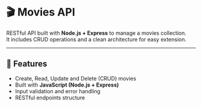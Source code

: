 # 🎬 Movies API

RESTful API built with **Node.js + Express** to manage a movies collection.  
It includes CRUD operations and a clean architecture for easy extension.  

---

## 🚀 Features

- Create, Read, Update and Delete (CRUD) movies  
- Built with **JavaScript (Node.js + Express)**  
- Input validation and error handling  
- RESTful endpoints structure  

